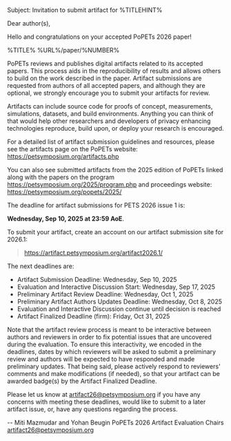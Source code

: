 Subject: Invitation to submit artifact for %TITLEHINT%

Dear author(s),

Hello and congratulations on your accepted PoPETs 2026 paper!

%TITLE% %URL%/paper/%NUMBER%

PoPETs reviews and publishes digital artifacts related to its accepted papers.
This process aids in the reproducibility of results and allows others to build
on the work described in the paper. Artifact submissions are requested from
authors of all accepted papers, and although they are optional, we strongly
encourage you to submit your artifacts for review.

Artifacts can include source code for proofs of concept, measurements,
simulations, datasets, and build environments. Anything you can think of that
would help other researchers and developers of privacy enhancing technologies
reproduce, build upon, or deploy your research is encouraged.

For a detailed list of artifact submission guidelines and resources, please see
the artifacts page on the PoPETs website: https://petsymposium.org/artifacts.php

You can also see submitted artifacts from the 2025 edition of PoPETs linked
along with the papers on the program https://petsymposium.org/2025/program.php
and proceedings website: https://petsymposium.org/popets/2025/

The deadline for artifact submissions for PETS 2026 issue 1 is:

  **Wednesday, Sep 10, 2025 at 23:59 AoE**.

To submit your artifact, create an account on our artifact submission site for
2026.1:
  > https://artifact.petsymposium.org/artifact2026.1/

The next deadlines are:

- Artifact Submission Deadline: Wednesday, Sep 10, 2025
- Evaluation and Interactive Discussion Start: Wednesday, Sep 17, 2025
- Preliminary Artifact Review Deadline: Wednesday, Oct 1, 2025
- Preliminary Artifact Authors Updates Deadline: Wednesday, Oct 8, 2025
- Evaluation and Interactive Discussion continue until decision is reached
- Artifact Finalized Deadline (firm): Friday, Oct 31, 2025

Note that the artifact review process is meant to be interactive between authors
and reviewers in order to fix potential issues that are uncovered during the
evaluation. To ensure this interactivity, we encoded in the deadlines, dates by
which reviewers will be asked to submit a preliminary review and authors will be
expected to have responded and made preliminary updates. That being said, please
actively respond to reviewers' comments and make modifications (if needed), so
that your artifact can be awarded badge(s) by the Artifact Finalized Deadline.

Please let us know at <artifact26@petsymposium.org> if you have any concerns
with meeting these deadlines, would like to submit to a later artifact issue,
or, have any questions regarding the process.

--
Miti Mazmudar and Yohan Beugin
PoPETs 2026 Artifact Evaluation Chairs
artifact26@petsymposium.org
